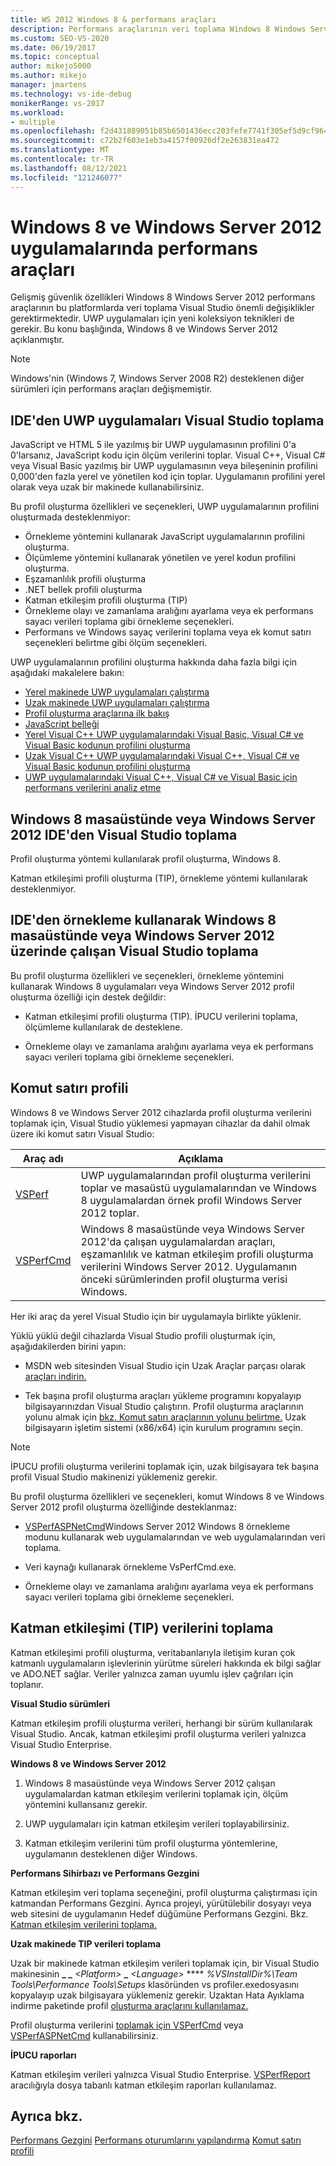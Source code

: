 ```yaml
---
title: WS 2012 Windows 8 & performans araçları
description: Performans araçlarının veri toplama Windows 8 Windows Server 2012 önemli değişiklikler Visual Studio özellikleri hakkında bilgi edinebilirsiniz.
ms.custom: SEO-VS-2020
ms.date: 06/19/2017
ms.topic: conceptual
author: mikejo5000
ms.author: mikejo
manager: jmartens
ms.technology: vs-ide-debug
monikerRange: vs-2017
ms.workload:
- multiple
ms.openlocfilehash: f2d431889051b85b6501436ecc203fefe7741f305ef5d9cf9647caff1d33ba96
ms.sourcegitcommit: c72b2f603e1eb3a4157f00926df2e263831ea472
ms.translationtype: MT
ms.contentlocale: tr-TR
ms.lasthandoff: 08/12/2021
ms.locfileid: "121246077"
---
```

# <a name="performance-tools-on-windows-8-and-windows-server-2012-applications"></a>Windows 8 ve Windows Server 2012 uygulamalarında performans araçları

Gelişmiş güvenlik özellikleri Windows 8 Windows Server 2012 performans araçlarının bu platformlarda veri toplama Visual Studio önemli değişiklikler gerektirmektedir. UWP uygulamaları için yeni koleksiyon teknikleri de gerekir. Bu konu başlığında, Windows 8 ve Windows Server 2012 açıklanmıştır.

> [!NOTE]
> Windows'nin (Windows 7, Windows Server 2008 R2) desteklenen diğer sürümleri için performans araçları değişmemiştir.

## <a name="collect-data-on-uwp-apps-from-the-visual-studio-ide"></a>IDE'den UWP uygulamaları Visual Studio toplama

JavaScript ve HTML 5 ile yazılmış bir UWP uygulamasının profilini 0'a 0'larsanız, JavaScript kodu için ölçüm verilerini toplar. Visual C++, Visual C# veya Visual Basic yazılmış bir UWP uygulamasının veya bileşeninin profilini 0,000'den fazla yerel ve yönetilen kod için toplar. Uygulamanın profilini yerel olarak veya uzak bir makinede kullanabilirsiniz.

Bu profil oluşturma özellikleri ve seçenekleri, UWP uygulamalarının profilini oluşturmada desteklenmiyor:

- Örnekleme yöntemini kullanarak JavaScript uygulamalarının profilini oluşturma.
- Ölçümleme yöntemini kullanarak yönetilen ve yerel kodun profilini oluşturma.
- Eşzamanlılık profili oluşturma
- .NET bellek profili oluşturma
- Katman etkileşim profili oluşturma (TIP)
- Örnekleme olayı ve zamanlama aralığını ayarlama veya ek performans sayacı verileri toplama gibi örnekleme seçenekleri.
- Performans ve Windows sayaç verilerini toplama veya ek komut satırı seçenekleri belirtme gibi ölçüm seçenekleri.

UWP uygulamalarının profilini oluşturma hakkında daha fazla bilgi için aşağıdaki makalelere bakın:

- [Yerel makinede UWP uygulamaları çalıştırma](../debugger/start-a-debugging-session-for-a-store-app-in-visual-studio-vb-csharp-cpp-and-xaml.md)
- [Uzak makinede UWP uygulamaları çalıştırma](../debugger/run-windows-store-apps-on-a-remote-machine.md)
- [Profil oluşturma araçlarına ilk bakış](profiling-feature-tour.md)
- [JavaScript belleği](../profiling/javascript-memory.md)
- [Yerel Visual C++ UWP uygulamalarındaki Visual Basic, Visual C# ve Visual Basic kodunun profilini oluşturma](/previous-versions/hh696631(v=vs.140))
- [Uzak Visual C++ UWP uygulamalarındaki Visual C++, Visual C# ve Visual Basic kodunun profilini oluşturma](/previous-versions/hh972878(v=vs.140))
- [UWP uygulamalarındaki Visual C++, Visual C# ve Visual Basic için performans verilerini analiz etme](/previous-versions/hh780914(v=vs.140))

## <a name="collect-data-on-apps-running-on-the-windows-8-desktop-or-on-windows-server-2012-from-the-visual-studio-ide"></a>Windows 8 masaüstünde veya Windows Server 2012 IDE'den Visual Studio toplama

Profil oluşturma yöntemi kullanılarak profil oluşturma, Windows 8.

Katman etkileşimi profili oluşturma (TIP), örnekleme yöntemi kullanılarak desteklenmiyor.

## <a name="collect-data-on-apps-running-on-the-windows-8-desktop-or-on-windows-server-2012-by-using-sampling-from-the-visual-studio-ide"></a>IDE'den örnekleme kullanarak Windows 8 masaüstünde veya Windows Server 2012 üzerinde çalışan Visual Studio toplama

Bu profil oluşturma özellikleri ve seçenekleri, örnekleme yöntemini kullanarak Windows 8 uygulamaları veya Windows Server 2012 profil oluşturma özelliği için destek değildir:

- Katman etkileşimi profili oluşturma (TIP). İPUCU verilerini toplama, ölçümleme kullanılarak de desteklene.

- Örnekleme olayı ve zamanlama aralığını ayarlama veya ek performans sayacı verileri toplama gibi örnekleme seçenekleri.

## <a name="profile-from-the-command-line"></a>Komut satırı profili

Windows 8 ve Windows Server 2012 cihazlarda profil oluşturma verilerini toplamak için, Visual Studio yüklemesi yapmayan cihazlar da dahil olmak üzere iki komut satırı Visual Studio:

|Araç adı|Açıklama|
|---------------|-----------------|
|[VSPerf](../profiling/vsperf.md)|UWP uygulamalarından profil oluşturma verilerini toplar ve masaüstü uygulamalarından ve Windows 8 uygulamalardan örnek profil Windows Server 2012 toplar.|
|[VSPerfCmd](../profiling/vsperfcmd.md)|Windows 8 masaüstünde veya Windows Server 2012'da çalışan uygulamalardan araçları, eşzamanlılık ve katman etkileşim profili oluşturma verilerini Windows Server 2012. Uygulamanın önceki sürümlerinden profil oluşturma verisi Windows.|

Her iki araç da yerel Visual Studio için bir uygulamayla birlikte yüklenir.

Yüklü yüklü değil cihazlarda Visual Studio profili oluşturmak için, aşağıdakilerden birini yapın:

- MSDN web sitesinden Visual Studio için Uzak Araçlar parçası olarak [araçları indirin.](https://visualstudio.microsoft.com/#downloads+d-additional-software)

- Tek başına profil oluşturma araçları yükleme programını kopyalayıp bilgisayarınızdan Visual Studio çalıştırın. Profil oluşturma araçlarının yolunu almak için [bkz. Komut satırı araçlarının yolunu belirtme.](../profiling/specifying-the-path-to-profiling-tools-command-line-tools.md) Uzak bilgisayarın işletim sistemi (x86/x64) için kurulum programını seçin.

> [!NOTE]
> İPUCU profili oluşturma verilerini toplamak için, uzak bilgisayara tek başına profil Visual Studio makinenizi yüklemeniz gerekir.

Bu profil oluşturma özellikleri ve seçenekleri, komut Windows 8 ve Windows Server 2012 profil oluşturma özelliğinde desteklanmaz:

- [VSPerfASPNetCmd](../profiling/vsperfaspnetcmd.md)Windows Server 2012 Windows 8 örnekleme modunu kullanarak web uygulamalarından ve web uygulamalarından veri toplama.

- Veri kaynağı kullanarak örnekleme VsPerfCmd.exe.

- Örnekleme olayı ve zamanlama aralığını ayarlama veya ek performans sayacı verileri toplama gibi örnekleme seçenekleri.

## <a name="collect-tier-interaction-tip-data"></a>Katman etkileşimi (TIP) verilerini toplama

Katman etkileşimi profili oluşturma, veritabanlarıyla iletişim kuran çok katmanlı uygulamaların işlevlerinin yürütme süreleri hakkında ek bilgi sağlar ve ADO.NET sağlar. Veriler yalnızca zaman uyumlu işlev çağrıları için toplanır.

**Visual Studio sürümleri**

Katman etkileşim profili oluşturma verileri, herhangi bir sürüm kullanılarak Visual Studio. Ancak, katman etkileşimi profil oluşturma verileri yalnızca Visual Studio Enterprise.

**Windows 8 ve Windows Server 2012**

1. Windows 8 masaüstünde veya Windows Server 2012 çalışan uygulamalardan katman etkileşim verilerini toplamak için, ölçüm yöntemini kullansanız gerekir.

2. UWP uygulamaları için katman etkileşim verileri toplayabilirsiniz.

3. Katman etkileşim verilerini tüm profil oluşturma yöntemlerine, uygulamanın desteklenen diğer Windows.

**Performans Sihirbazı ve Performans Gezgini**

Katman etkileşim veri toplama seçeneğini, profil oluşturma çalıştırması için katmandan Performans Gezgini. Ayrıca projeyi, yürütülebilir dosyayı veya web sitesini de uygulamanın Hedef düğümüne Performans Gezgini. Bkz. [Katman etkileşim verilerini toplama.](../profiling/collecting-tier-interaction-data.md)

**Uzak makinede TIP verileri toplama**

Uzak bir makinede katman etkileşim verileri toplamak için, bir Visual Studio makinesinin **\_ \_** _\<Platform>_ **\_** _\<Language>_ **** *%VSInstallDir%\Team Tools\Performance Tools\Setups* klasöründen vs profiler.exedosyasını kopyalayıp uzak bilgisayara yüklemeniz gerekir. Uzaktan Hata Ayıklama indirme paketinde profil [oluşturma araçlarını kullanılamaz.](../debugger/remote-debugging.md)

Profil oluşturma verilerini [toplamak için VSPerfCmd](../profiling/vsperfcmd.md) veya [VSPerfASPNetCmd](../profiling/vsperfaspnetcmd.md) kullanabilirsiniz.

**İPUCU raporları**

Katman etkileşim verileri yalnızca Visual Studio Enterprise. [VSPerfReport](../profiling/vsperfreport.md) aracılığıyla dosya tabanlı katman etkileşim raporları kullanılamaz.

## <a name="see-also"></a>Ayrıca bkz.

[Performans Gezgini](../profiling/performance-explorer.md) 
 [Performans oturumlarını yapılandırma](../profiling/configuring-performance-sessions.md) 
 [Komut satırı profili](../profiling/using-the-profiling-tools-from-the-command-line.md)